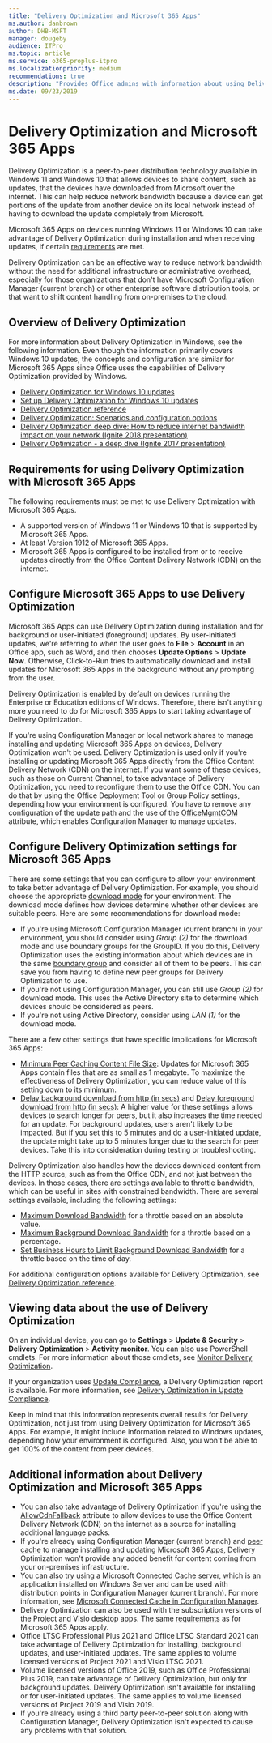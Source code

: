 ```yaml
---
title: "Delivery Optimization and Microsoft 365 Apps"
ms.author: danbrown
author: DHB-MSFT
manager: dougeby
audience: ITPro
ms.topic: article
ms.service: o365-proplus-itpro
ms.localizationpriority: medium
recommendations: true
description: "Provides Office admins with information about using Delivery Optimization to reduce network bandwidth when installing or updating Microsoft 365 Apps."
ms.date: 09/23/2019
---
```


# Delivery Optimization and Microsoft 365 Apps

Delivery Optimization is a peer-to-peer distribution technology available in Windows 11 and Windows 10 that allows devices to share content, such as updates, that the devices have downloaded from Microsoft over the internet. This can help reduce network bandwidth because a device can get portions of the update from another device on its local network instead of having to download the update completely from Microsoft.

Microsoft 365 Apps on devices running Windows 11 or Windows 10 can take advantage of Delivery Optimization during installation and when receiving updates, if certain [requirements](#requirements-for-using-delivery-optimization-with-microsoft-365-apps) are met.

Delivery Optimization can be an effective way to reduce network bandwidth without the need for additional infrastructure or administrative overhead, especially for those organizations that don't have Microsoft Configuration Manager (current branch) or other enterprise software distribution tools, or that want to shift content handling from on-premises to the cloud.

## Overview of Delivery Optimization

For more information about Delivery Optimization in Windows, see the following information. Even though the information primarily covers Windows 10 updates, the concepts and configuration are similar for Microsoft 365 Apps since Office uses the capabilities of Delivery Optimization provided by Windows.

- [Delivery Optimization for Windows 10 updates](/windows/deployment/update/waas-delivery-optimization)
- [Set up Delivery Optimization for Windows 10 updates](/windows/deployment/update/waas-delivery-optimization-setup)
- [Delivery Optimization reference](/windows/deployment/update/waas-delivery-optimization-reference)
- [Delivery Optimization: Scenarios and configuration options](https://techcommunity.microsoft.com/t5/Windows-IT-Pro-Blog/Delivery-Optimization-Scenarios-and-configuration-options/ba-p/280195)
- [Delivery Optimization deep dive: How to reduce internet bandwidth impact on your network (Ignite 2018 presentation)](https://www.youtube.com/watch?v=o0C2j7msdCE)
- [Delivery Optimization - a deep dive (Ignite 2017 presentation)](https://channel9.msdn.com/Events/Ignite/Microsoft-Ignite-Orlando-2017/BRK2048)

## Requirements for using Delivery Optimization with Microsoft 365 Apps

The following requirements must be met to use Delivery Optimization with Microsoft 365 Apps.

- A supported version of Windows 11 or Windows 10 that is supported by Microsoft 365 Apps.
- At least Version 1912 of Microsoft 365 Apps.
- Microsoft 365 Apps is configured to be installed from or to receive updates directly from the Office Content Delivery Network (CDN) on the internet.

## Configure Microsoft 365 Apps to use Delivery Optimization

Microsoft 365 Apps can use Delivery Optimization during installation and for background or user-initiated (foreground) updates. By user-initiated updates, we're referring to when the user goes to **File** > **Account** in an Office app, such as Word, and then chooses **Update Options** > **Update Now**. Otherwise, Click-to-Run tries to automatically download and install updates for Microsoft 365 Apps in the background without any prompting from the user.

Delivery Optimization is enabled by default on devices running the Enterprise or Education editions of Windows. Therefore, there isn't anything more you need to do for Microsoft 365 Apps to start taking advantage of Delivery Optimization.

If you're using Configuration Manager or local network shares to manage installing and updating Microsoft 365 Apps on devices, Delivery Optimization won't be used. Delivery Optimization is used only if you're installing or updating Microsoft 365 Apps directly from the Office Content Delivery Network (CDN) on the internet. If you want some of these devices, such as those on Current Channel, to take advantage of Delivery Optimization, you need to reconfigure them to use the Office CDN. You can do that by using the Office Deployment Tool or Group Policy settings, depending how your environment is configured. You have to remove any configuration of the update path and the use of the [OfficeMgmtCOM](office-deployment-tool-configuration-options.md#officemgmtcom-attribute-part-of-add-element) attribute, which enables Configuration Manager to manage updates.

## Configure Delivery Optimization settings for Microsoft 365 Apps

There are some settings that you can configure to allow your environment to take better advantage of Delivery Optimization.  For example, you should choose the appropriate [download mode](/windows/deployment/update/waas-delivery-optimization-reference#download-mode) for your environment. The download mode defines how devices determine whether other devices are suitable peers. Here are some recommendations for download mode:

- If you're using Microsoft Configuration Manager (current branch) in your environment, you should consider using *Group (2)* for the download mode and use boundary groups for the GroupID. If you do this, Delivery Optimization uses the existing information about which devices are in the same [boundary group](/mem/configmgr/core/plan-design/hierarchy/fundamental-concepts-for-content-management#delivery-optimization) and consider all of them to be peers. This can save you from having to define new peer groups for Delivery Optimization to use.
- If you're not using Configuration Manager, you can still use *Group (2)* for download mode. This uses the Active Directory site to determine which devices should be considered as peers.
- If you're not using Active Directory, consider using *LAN (1)* for the download mode.

There are a few other settings that have specific implications for Microsoft 365 Apps:

- [Minimum Peer Caching Content File Size](/windows/deployment/update/waas-delivery-optimization-reference#minimum-peer-caching-content-file-size): Updates for Microsoft 365 Apps contain files that are as small as 1 megabyte. To maximize the effectiveness of Delivery Optimization, you can reduce value of this setting down to its minimum.
- [Delay background download from http (in secs)](/windows/deployment/update/waas-delivery-optimization-reference#delay-background-download-from-http-in-secs) and [Delay foreground download from http (in secs)](/windows/deployment/update/waas-delivery-optimization-reference#delay-foreground-download-from-http-in-secs):  A higher value for these settings allows devices to search longer for peers, but it also increases the time needed for an update. For background updates, users aren't likely to be impacted. But if you set this to 5 minutes and do a user-initiated update, the update might take up to 5 minutes longer due to the search for peer devices. Take this into consideration during testing or troubleshooting.

Delivery Optimization also handles how the devices download content from the HTTP source, such as from the Office CDN, and not just between the devices. In those cases, there are settings available to throttle bandwidth, which can be useful in sites with constrained bandwidth. There are several settings available, including the following settings:

- [Maximum Download Bandwidth](/windows/deployment/update/waas-delivery-optimization-reference#maximum-download-bandwidth) for a throttle based on an absolute value.
- [Maximum Background Download Bandwidth](/windows/deployment/update/waas-delivery-optimization-reference#maximum-background-download-bandwidth) for a throttle based on a percentage.
- [Set Business Hours to Limit Background Download Bandwidth](/windows/deployment/update/waas-delivery-optimization-reference#set-business-hours-to-limit-background-download-bandwidth) for a throttle based on the time of day.

For additional configuration options available for Delivery Optimization, see [Delivery Optimization reference](/windows/deployment/update/waas-delivery-optimization-reference).

## Viewing data about the use of Delivery Optimization

On an individual device, you can go to **Settings** > **Update & Security** > **Delivery Optimization** > **Activity monitor**. You can also use PowerShell cmdlets. For more information about those cmdlets, see [Monitor Delivery Optimization](/windows/deployment/update/waas-delivery-optimization-setup#monitor-delivery-optimization).

If your organization uses [Update Compliance](/windows/deployment/update/update-compliance-monitor), a Delivery Optimization report is available. For more information, see [Delivery Optimization in Update Compliance](/windows/deployment/update/update-compliance-delivery-optimization).

Keep in mind that this information represents overall results for Delivery Optimization, not just from using Delivery Optimization for Microsoft 365 Apps. For example, it might include information related to Windows updates, depending how your environment is configured.  Also, you won't be able to get 100% of the content from peer devices.

## Additional information about Delivery Optimization and Microsoft 365 Apps

- You can also take advantage of Delivery Optimization if you're using the [AllowCdnFallback](office-deployment-tool-configuration-options.md#allowcdnfallback-attribute-part-of-add-element) attribute to allow devices to use the Office Content Delivery Network (CDN) on the internet as a source for installing additional language packs.
- If you're already using Configuration Manager (current branch) and [peer cache](/mem/configmgr/core/plan-design/hierarchy/client-peer-cache) to manage installing and updating Microsoft 365 Apps, Delivery Optimization won't provide any added benefit for content coming from your on-premises infrastructure.
- You can also try using a Microsoft Connected Cache server, which is an application installed on Windows Server and can be used with distribution points in Configuration Manager (current branch). For more information, see [Microsoft Connected Cache in Configuration Manager](/mem/configmgr/core/plan-design/hierarchy/microsoft-connected-cache).
- Delivery Optimization can also be used with the subscription versions of the Project and Visio desktop apps. The same [requirements](#requirements-for-using-delivery-optimization-with-microsoft-365-apps) as for Microsoft 365 Apps apply.
- Office LTSC Professional Plus 2021 and Office LTSC Standard 2021 can take advantage of Delivery Optimization for installing, background updates, and user-initiated updates. The same applies to volume licensed versions of Project 2021 and Visio LTSC 2021.
- Volume licensed versions of Office 2019, such as Office Professional Plus 2019, can take advantage of Delivery Optimization, but only for background updates. Delivery Optimization isn't available for installing or for user-initiated updates. The same applies to volume licensed versions of Project 2019 and Visio 2019.
- If you're already using a third party peer-to-peer solution along with Configuration Manager, Delivery Optimization isn't expected to cause any problems with that solution.
